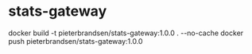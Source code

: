 # stats-gateway

docker build -t pieterbrandsen/stats-gateway:1.0.0 . --no-cache
docker push pieterbrandsen/stats-gateway:1.0.0
